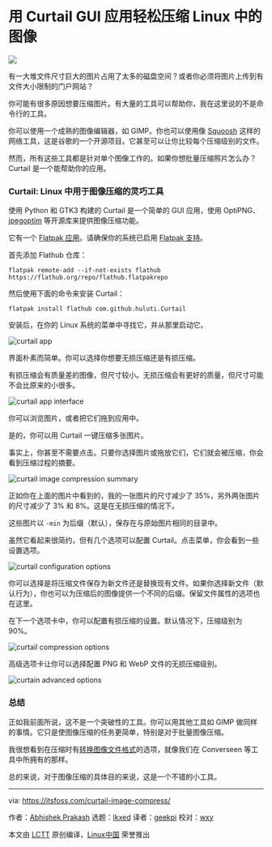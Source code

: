 [#]: subject: "Compress Images in Linux Easily With Curtail GUI App"
[#]: via: "https://itsfoss.com/curtail-image-compress/"
[#]: author: "Abhishek Prakash https://itsfoss.com/author/abhishek/"
[#]: collector: "lkxed"
[#]: translator: "geekpi"
[#]: reviewer: "wxy"
[#]: publisher: "wxy"
[#]: url: "https://linux.cn/article-14748-1.html"

用 Curtail GUI 应用轻松压缩 Linux 中的图像
======

![](https://img.linux.net.cn/data/attachment/album/202206/23/182901s4d060uu98g8qquv.jpg)

有一大堆文件尺寸巨大的图片占用了太多的磁盘空间？或者你必须将图片上传到有文件大小限制的门户网站？

你可能有很多原因想要压缩图片。有大量的工具可以帮助你，我在这里说的不是命令行的工具。

你可以使用一个成熟的图像编辑器，如 GIMP。你也可以使用像 [Squoosh][1] 这样的网络工具，这是谷歌的一个开源项目。它甚至可以让你比较每个压缩级别的文件。

然而，所有这些工具都是针对单个图像工作的。如果你想批量压缩照片怎么办？Curtail 是一个能帮助你的应用。

### Curtail: Linux 中用于图像压缩的灵巧工具

使用 Python 和 GTK3 构建的 Curtail 是一个简单的 GUI 应用，使用 OptiPNG、[jpegoptim][2] 等开源库来提供图像压缩功能。

它有一个 [Flatpak 应用][3]。请确保你的系统已启用 [Flatpak 支持][4]。

首先添加 Flathub 仓库：

```
flatpak remote-add --if-not-exists flathub https://flathub.org/repo/flathub.flatpakrepo
```

然后使用下面的命令来安装 Curtail：

```
flatpak install flathub com.github.huluti.Curtail
```

安装后，在你的 Linux 系统的菜单中寻找它，并从那里启动它。

![curtail app][5]

界面朴素而简单。你可以选择你想要无损压缩还是有损压缩。

有损压缩会有质量差的图像，但尺寸较小。无损压缩会有更好的质量，但尺寸可能不会比原来的小很多。

![curtail app interface][6]

你可以浏览图片，或者把它们拖到应用中。

是的，你可以用 Curtail 一键压缩多张图片。

事实上，你甚至不需要点击。只要你选择图片或拖放它们，它们就会被压缩，你会看到压缩过程的摘要。

![curtail image compression summary][7]

正如你在上面的图片中看到的，我的一张图片的尺寸减少了 35%，另外两张图片的尺寸减少了 3% 和 8%。这是在无损压缩的情况下。

这些图片以 `-min` 为后缀（默认），保存在与原始图片相同的目录中。

虽然它看起来很简约，但有几个选项可以配置 Curtail。点击菜单，你会看到一些设置选项。

![curtail configuration options][8]

你可以选择是将压缩文件保存为新文件还是替换现有文件。如果你选择新文件（默认行为），你也可以为压缩后的图像提供一个不同的后缀。保留文件属性的选项也在这里。

在下一个选项卡中，你可以配置有损压缩的设置。默认情况下，压缩级别为 90%。

![curtail compression options][9]

高级选项卡让你可以选择配置 PNG 和 WebP 文件的无损压缩级别。

![curtain advanced options][10]

### 总结

正如我前面所说，这不是一个突破性的工具。你可以用其他工具如 GIMP 做同样的事情。它只是使图像压缩的任务更简单，特别是对于批量图像压缩。

我很想看到在压缩时有[转换图像文件格式][11]的选项，就像我们在 Converseen 等工具中所拥有的那样。

总的来说，对于图像压缩的具体目的来说，这是一个不错的小工具。

--------------------------------------------------------------------------------

via: https://itsfoss.com/curtail-image-compress/

作者：[Abhishek Prakash][a]
选题：[lkxed][b]
译者：[geekpi](https://github.com/geekpi)
校对：[wxy](https://github.com/wxy)

本文由 [LCTT](https://github.com/LCTT/TranslateProject) 原创编译，[Linux中国](https://linux.cn/) 荣誉推出

[a]: https://itsfoss.com/author/abhishek/
[b]: https://github.com/lkxed
[1]: https://squoosh.app/
[2]: https://github.com/tjko/jpegoptim
[3]: https://itsfoss.com/what-is-flatpak/
[4]: https://itsfoss.com/flatpak-guide/
[5]: https://itsfoss.com/wp-content/uploads/2022/06/curtail-app.png
[6]: https://itsfoss.com/wp-content/uploads/2022/06/curtail-app-interface.png
[7]: https://itsfoss.com/wp-content/uploads/2022/06/curtail-image-compression-summary.png
[8]: https://itsfoss.com/wp-content/uploads/2022/06/curtail-configuration-options.png
[9]: https://itsfoss.com/wp-content/uploads/2022/06/curtail-compression-options.png
[10]: https://itsfoss.com/wp-content/uploads/2022/06/curtain-advanced-options.png
[11]: https://itsfoss.com/converseen/
